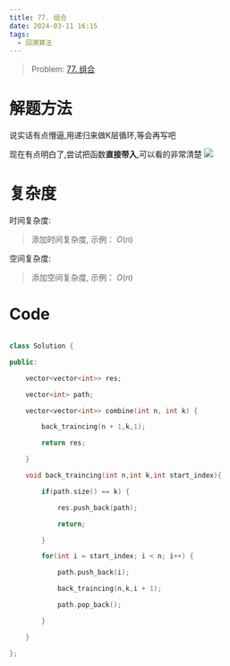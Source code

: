 ```yaml
---
title: 77. 组合
date: 2024-03-11 16:15
tags:
  - 回溯算法
---
```

  > Problem: [77. 组合](https://leetcode.cn/problems/combinations/description/)


# 解题方法

  
说实话有点懵逼,用递归来做K层循环,等会再写吧

现在有点明白了,尝试把函数**直接带入**,可以看的非常清楚
  ![](_images/SmartSelect_20240318_112028_Samsung%20Notes.jpg)

# 复杂度

  

时间复杂度:

> 添加时间复杂度, 示例： $O(n)$

  

空间复杂度:

> 添加空间复杂度, 示例： $O(n)$

  
# Code

```C++ []

class Solution {

public:

    vector<vector<int>> res;

    vector<int> path;

    vector<vector<int>> combine(int n, int k) {

        back_traincing(n + 1,k,1);

        return res;

    }

    void back_traincing(int n,int k,int start_index){

        if(path.size() == k) {

            res.push_back(path);

            return;

        }

        for(int i = start_index; i < n; i++) {

            path.push_back(i);

            back_traincing(n,k,i + 1);

            path.pop_back();

        }

    }

};

```